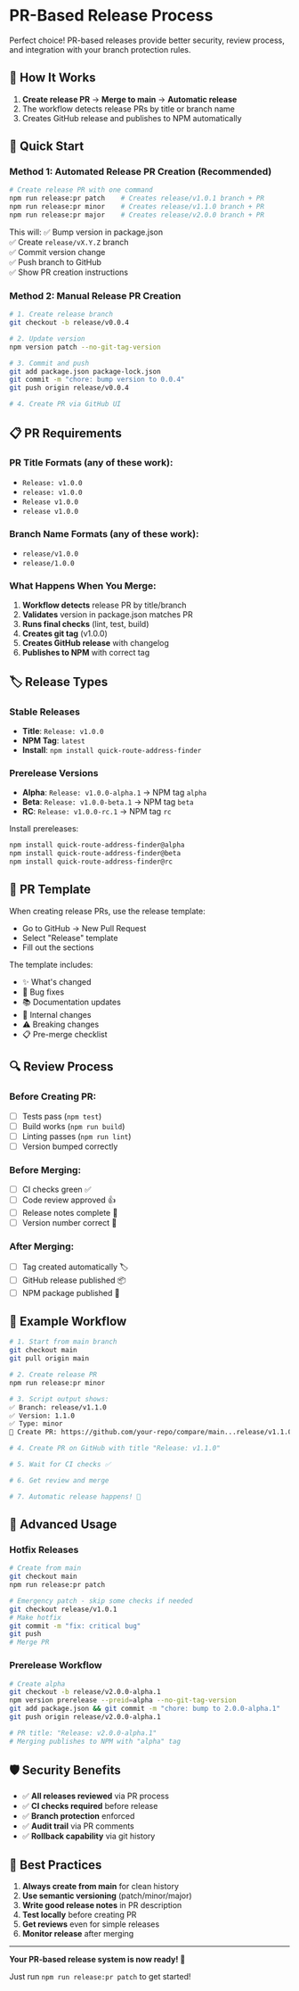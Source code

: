 # PR-Based Release Process

Perfect choice! PR-based releases provide better security, review process, and integration with your branch protection rules.

## 🎯 How It Works

1. **Create release PR** → **Merge to main** → **Automatic release**
2. The workflow detects release PRs by title or branch name
3. Creates GitHub release and publishes to NPM automatically

## 🚀 Quick Start

### Method 1: Automated Release PR Creation (Recommended)

```bash
# Create release PR with one command
npm run release:pr patch    # Creates release/v1.0.1 branch + PR
npm run release:pr minor    # Creates release/v1.1.0 branch + PR
npm run release:pr major    # Creates release/v2.0.0 branch + PR
```

This will:
✅ Bump version in package.json  
✅ Create `release/vX.Y.Z` branch  
✅ Commit version change  
✅ Push branch to GitHub  
✅ Show PR creation instructions

### Method 2: Manual Release PR Creation

```bash
# 1. Create release branch
git checkout -b release/v0.0.4

# 2. Update version
npm version patch --no-git-tag-version

# 3. Commit and push
git add package.json package-lock.json
git commit -m "chore: bump version to 0.0.4"
git push origin release/v0.0.4

# 4. Create PR via GitHub UI
```

## 📋 PR Requirements

### PR Title Formats (any of these work):

- `Release: v1.0.0`
- `release: v1.0.0`
- `Release v1.0.0`
- `release v1.0.0`

### Branch Name Formats (any of these work):

- `release/v1.0.0`
- `release/1.0.0`

### What Happens When You Merge:

1. **Workflow detects** release PR by title/branch
2. **Validates** version in package.json matches PR
3. **Runs final checks** (lint, test, build)
4. **Creates git tag** (v1.0.0)
5. **Creates GitHub release** with changelog
6. **Publishes to NPM** with correct tag

## 🏷️ Release Types

### Stable Releases

- **Title**: `Release: v1.0.0`
- **NPM Tag**: `latest`
- **Install**: `npm install quick-route-address-finder`

### Prerelease Versions

- **Alpha**: `Release: v1.0.0-alpha.1` → NPM tag `alpha`
- **Beta**: `Release: v1.0.0-beta.1` → NPM tag `beta`
- **RC**: `Release: v1.0.0-rc.1` → NPM tag `rc`

Install prereleases:

```bash
npm install quick-route-address-finder@alpha
npm install quick-route-address-finder@beta
npm install quick-route-address-finder@rc
```

## 📝 PR Template

When creating release PRs, use the release template:

- Go to GitHub → New Pull Request
- Select "Release" template
- Fill out the sections

The template includes:

- ✨ What's changed
- 🐛 Bug fixes
- 📚 Documentation updates
- 🔧 Internal changes
- ⚠️ Breaking changes
- 📋 Pre-merge checklist

## 🔍 Review Process

### Before Creating PR:

- [ ] Tests pass (`npm test`)
- [ ] Build works (`npm run build`)
- [ ] Linting passes (`npm run lint`)
- [ ] Version bumped correctly

### Before Merging:

- [ ] CI checks green ✅
- [ ] Code review approved 👍
- [ ] Release notes complete 📝
- [ ] Version number correct 🔢

### After Merging:

- [ ] Tag created automatically 🏷️
- [ ] GitHub release published 📦
- [ ] NPM package published 🚀

## 🎉 Example Workflow

```bash
# 1. Start from main branch
git checkout main
git pull origin main

# 2. Create release PR
npm run release:pr minor

# 3. Script output shows:
✅ Branch: release/v1.1.0
✅ Version: 1.1.0
✅ Type: minor
🔗 Create PR: https://github.com/your-repo/compare/main...release/v1.1.0

# 4. Create PR on GitHub with title "Release: v1.1.0"

# 5. Wait for CI checks ✅

# 6. Get review and merge

# 7. Automatic release happens! 🎉
```

## 🔧 Advanced Usage

### Hotfix Releases

```bash
# Create from main
git checkout main
npm run release:pr patch

# Emergency patch - skip some checks if needed
git checkout release/v1.0.1
# Make hotfix
git commit -m "fix: critical bug"
git push
# Merge PR
```

### Prerelease Workflow

```bash
# Create alpha
git checkout -b release/v2.0.0-alpha.1
npm version prerelease --preid=alpha --no-git-tag-version
git add package.json && git commit -m "chore: bump to 2.0.0-alpha.1"
git push origin release/v2.0.0-alpha.1

# PR title: "Release: v2.0.0-alpha.1"
# Merging publishes to NPM with "alpha" tag
```

## 🛡️ Security Benefits

- ✅ **All releases reviewed** via PR process
- ✅ **CI checks required** before release
- ✅ **Branch protection** enforced
- ✅ **Audit trail** via PR comments
- ✅ **Rollback capability** via git history

## 🎯 Best Practices

1. **Always create from main** for clean history
2. **Use semantic versioning** (patch/minor/major)
3. **Write good release notes** in PR description
4. **Test locally** before creating PR
5. **Get reviews** even for simple releases
6. **Monitor release** after merging

---

**Your PR-based release system is now ready! 🚀**

Just run `npm run release:pr patch` to get started!
